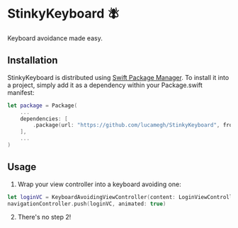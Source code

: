 # StinkyKeyboard 🪰

Keyboard avoidance made easy.

## Installation

StinkyKeyboard is distributed using [Swift Package Manager](https://swift.org/package-manager). To install it into a project, simply add it as a dependency within your Package.swift manifest:

```swift
let package = Package(
    ...
    dependencies: [
        .package(url: "https://github.com/lucamegh/StinkyKeyboard", from: "1.0.0")
    ],
    ...
)
```

## Usage

1. Wrap your view controller into a keyboard avoiding one:
```swift
let loginVC = KeyboardAvoidingViewController(content: LoginViewController())
navigationController.push(loginVC, animated: true)
```

2. There's no step 2!
